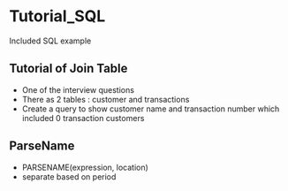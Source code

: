 # Tutorial_SQL
Included SQL example 

## Tutorial of Join Table
+ One of the interview questions
+ There as 2 tables : customer and transactions
+ Create a query to show customer name and transaction number which included 0 transaction customers

## ParseName
+ PARSENAME(expression, location)
+ separate based on period
